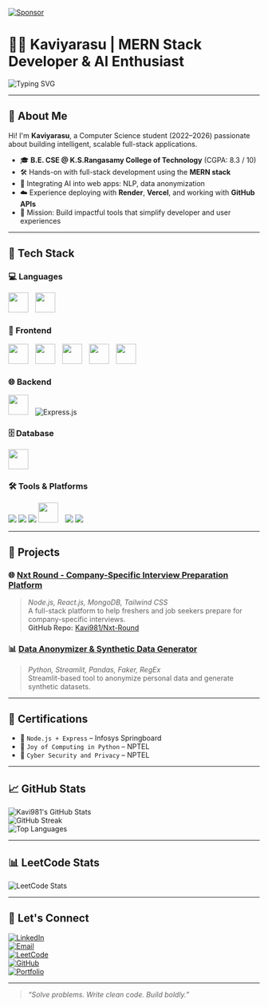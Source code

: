 [![Sponsor](https://img.shields.io/badge/Sponsor-%E2%9D%A4-red?style=for-the-badge)](https://github.com/sponsors/Kavi981)

# 👨‍💻 Kaviyarasu | MERN Stack Developer & AI Enthusiast

<p>
  <img src="https://readme-typing-svg.demolab.com?font=Fira+Code&pause=1000&color=F70000&width=435&lines=Hey+there!+I'm+Kaviyarasu.;MERN+Stack+Developer+%2B+AI+Explorer.;I+love+solving+real-world+problems." alt="Typing SVG" />
</p>

---

## 👋 About Me

Hi! I'm **Kaviyarasu**, a Computer Science student (2022–2026) passionate about building intelligent, scalable full-stack applications.

- 🎓 **B.E. CSE @ K.S.Rangasamy College of Technology** (CGPA: 8.3 / 10)  
- 🛠️ Hands-on with full-stack development using the **MERN stack**
- 🤖 Integrating AI into web apps: NLP, data anonymization
- ☁️ Experience deploying with **Render**, **Vercel**, and working with **GitHub APIs**
- 🎯 Mission: Build impactful tools that simplify developer and user experiences

---

## 🚀 Tech Stack

### 💻 Languages  
<p>
  <img src="https://img.icons8.com/color/48/java-coffee-cup-logo.png" height="40" style="margin-right:10px;"/>
  <img src="https://img.icons8.com/color/48/python.png" height="40" style="margin-right:10px;"/>
</p>

### 🎨 Frontend  
<p>
  <img src="https://img.icons8.com/color/48/html-5--v1.png" height="40" style="margin-right:10px;"/>
  <img src="https://img.icons8.com/color/48/css3.png" height="40" style="margin-right:10px;"/>
  <img src="https://img.icons8.com/color/48/javascript--v1.png" height="40" style="margin-right:10px;"/>
  <img src="https://img.icons8.com/officel/48/react.png" height="40" style="margin-right:10px;"/>
  <img src="https://img.icons8.com/color/48/typescript.png" height="40"/>
</p>

### 🌐 Backend  
<p>
  <img src="https://img.icons8.com/color/48/nodejs.png" height="40" style="margin-right:10px;"/>
  <img src="https://img.shields.io/badge/Express.js-000000?style=for-the-badge&logo=express&logoColor=white" alt="Express.js"/>
</p>

### 🗄️ Database  
<p>
  <img src="https://img.icons8.com/external-tal-revivo-color-tal-revivo/48/external-mongodb-a-cross-platform-document-oriented-database-program-logo-color-tal-revivo.png" height="40"/>
</p>

### 🛠 Tools & Platforms  
<p>
  <img src="https://img.shields.io/badge/GitHub-181717?style=for-the-badge&logo=github&logoColor=white" />
  <img src="https://img.shields.io/badge/Postman-FF6C37?style=for-the-badge&logo=postman&logoColor=white" />
  <img src="https://img.shields.io/badge/ThunderClient-007ACC?style=for-the-badge&logo=thunder-client&logoColor=white" />
  <img src="https://img.icons8.com/color/48/visual-studio-code-2019.png" height="40" style="margin-right:10px;"/>
  <img src="https://img.shields.io/badge/Vercel-000000?style=for-the-badge&logo=vercel&logoColor=white" />
  <img src="https://img.shields.io/badge/Render-00979D?style=for-the-badge&logo=render&logoColor=white" />
</p>

---

## 🧠 Projects

### 🌐 [Nxt Round - Company-Specific Interview Preparation Platform](https://nxtround.tech/)  
> *Node.js, React.js, MongoDB, Tailwind CSS*  
> A full-stack platform to help freshers and job seekers prepare for company-specific interviews.  
> **GitHub Repo:** [Kavi981/Nxt-Round](https://github.com/Kavi981/nxt-round)

### 📊 [Data Anonymizer & Synthetic Data Generator](https://github.com/Kavi981/Data-Anonymizer-Synthetic-Data-Generator)  
> *Python, Streamlit, Pandas, Faker, RegEx*  
> Streamlit-based tool to anonymize personal data and generate synthetic datasets.

---

## 📜 Certifications

- 🏅 `Node.js + Express` – Infosys Springboard  
- 🐍 `Joy of Computing in Python` – NPTEL  
- 🔐 `Cyber Security and Privacy` – NPTEL  

---

## 📈 GitHub Stats

![Kavi981's GitHub Stats](https://github-readme-stats.vercel.app/api?username=Kavi981&show_icons=true&theme=vue-dark&count_private=true&hide_border=true&cache_seconds=86400)  
![GitHub Streak](https://github-readme-streak-stats.herokuapp.com/?user=Kavi981&theme=radical&hide_border=true)  
![Top Languages](https://github-readme-stats.vercel.app/api/top-langs/?username=Kavi981&layout=compact&theme=radical&hide_border=true)

---

## 📊 LeetCode Stats

![LeetCode Stats](https://leetcard.jacoblin.cool/kaviyarasu_senthamilan?theme=light&font=Karma&ext=heatmap)

---

## 🔗 Let's Connect

[![LinkedIn](https://img.shields.io/badge/-LinkedIn-blue?style=for-the-badge&logo=linkedin)](https://www.linkedin.com/in/kaviyarasu-s-a90587324)  
[![Email](https://img.shields.io/badge/-Gmail-D14836?style=for-the-badge&logo=gmail&logoColor=white)](mailto:kavithamil2005@gmail.com)  
[![LeetCode](https://img.shields.io/badge/LeetCode-FFA116?style=for-the-badge&logo=leetcode&logoColor=black)](https://leetcode.com/u/kaviyarasu_senthamilan/)  
[![GitHub](https://img.shields.io/badge/GitHub-181717?style=for-the-badge&logo=github)](https://github.com/Kavi981)  
[![Portfolio](https://img.shields.io/badge/Portfolio-12100E?style=for-the-badge&logo=vercel&logoColor=white)](https://kaviyarasu-website.vercel.app/)

---

> _“Solve problems. Write clean code. Build boldly.”_
